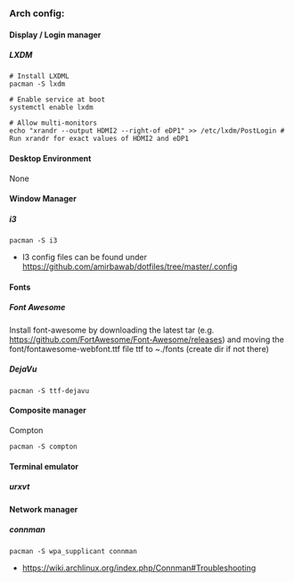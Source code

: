 ### Arch config:
#### Display / Login manager
##### LXDM
```
# Install LXDML
pacman -S lxdm

# Enable service at boot
systemctl enable lxdm

# Allow multi-monitors
echo "xrandr --output HDMI2 --right-of eDP1" >> /etc/lxdm/PostLogin # Run xrandr for exact values of HDMI2 and eDP1
```
#### Desktop Environment
None

#### Window Manager
##### i3
```
pacman -S i3
```
* I3 config files can be found under https://github.com/amirbawab/dotfiles/tree/master/.config

#### Fonts
##### Font Awesome
Install font-awesome by downloading the latest tar (e.g. https://github.com/FortAwesome/Font-Awesome/releases) and moving the font/fontawesome-webfont.ttf file ttf to ~./fonts (create dir if not there)

##### DejaVu
```
pacman -S ttf-dejavu
```

#### Composite manager
Compton
```
pacman -S compton
```

#### Terminal emulator
##### urxvt

#### Network manager
##### connman
```
pacman -S wpa_supplicant connman
```
* https://wiki.archlinux.org/index.php/Connman#Troubleshooting
